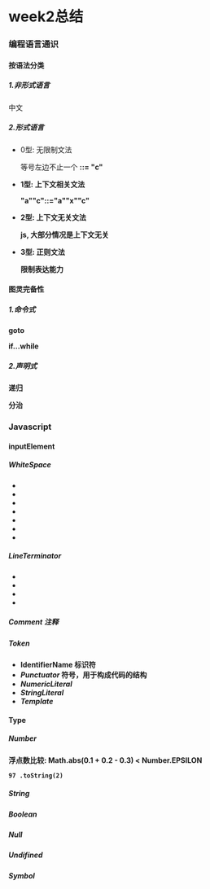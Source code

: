 # week2总结

### 编程语言通识

#### 按语法分类

##### 1.非形式语言

中文

##### 2.形式语言

- 0型: 无限制文法

  等号左边不止一个 <a><b> ::= "c"

- 1型: 上下文相关文法

  "a"<b>"c"::="a""x""c"

- 2型: 上下文无关文法

  js, 大部分情况是上下文无关

- 3型: 正则文法

  限制表达能力

#### 图灵完备性

##### 1.命令式

goto

if...while

##### 2.声明式

递归

分治

### Javascript

#### inputElement

##### WhiteSpace

- <TAB> 
- <VT> 
- <FF> 
- <SP> 
- <NBSP> 
- <ZWNBSP> 
- <USP> 

##### LineTerminator

- <LF> 
- <CR> 
- <LS> 
- <PS> 

##### Comment  注释

##### Token

- IdentifierName 标识符
- *Punctuator*  符号，用于构成代码的结构
- *NumericLiteral* 
- *StringLiteral* 
- *Template* 

#### Type

##### Number

浮点数比较: Math.abs(0.1 + 0.2 - 0.3) < Number.EPSILON

`97 .toString(2)`

##### String

##### Boolean

##### Null

##### Undifined

##### Symbol

